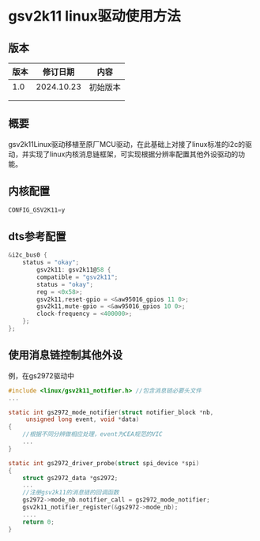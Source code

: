 # gsv2k11 linux驱动使用方法

## 版本

| 版本 | 修订日期   | 内容     |
| ---- | ---------- | -------- |
| 1.0  | 2024.10.23 | 初始版本 |
|      |            |          |
|      |            |          |

## 概要

​		gsv2k11Linux驱动移植至原厂MCU驱动，在此基础上对接了linux标准的i2c的驱动，并实现了linux内核消息链框架，可实现根据分辨率配置其他外设驱动的功能。

## 内核配置

```c
CONFIG_GSV2K11=y
```

## dts参考配置

```c
&i2c_bus0 {
	status = "okay";
    	gsv2k11: gsv2k11@58 {
		compatible = "gsv2k11";
		status = "okay";
		reg = <0x58>;
		gsv2k11,reset-gpio = <&aw95016_gpios 11 0>;
		gsv2k11,mute-gpio = <&aw95016_gpios 10 0>;
		clock-frequency = <400000>;
	};
};
```

## 使用消息链控制其他外设

例，在gs2972驱动中

```c
#include <linux/gsv2k11_notifier.h> //包含消息链必要头文件
...

static int gs2972_mode_notifier(struct notifier_block *nb,
     unsigned long event, void *data)
{
    //根据不同分辨做相应处理，event为CEA规范的VIC
    ...
}

static int gs2972_driver_probe(struct spi_device *spi)
{
  	struct gs2972_data *gs2972;
    ...
    //注册gsv2k11的消息链的回调函数
    gs2972->mode_nb.notifier_call = gs2972_mode_notifier;
	gsv2k11_notifier_register(&gs2972->mode_nb);
	....
    return 0;
}
```

